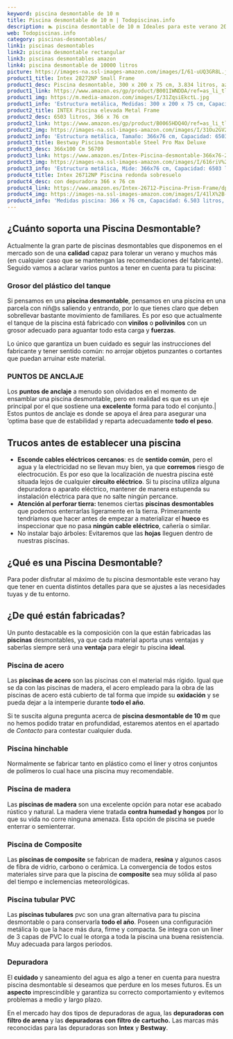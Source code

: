 ```yaml
---
keyword: piscina desmontable de 10 m
title: Piscina desmontable de 10 m | Todopiscinas.info
description: 🏊 piscina desmontable de 10 m Ideales para este verano 2021. Aquí puedes comprar piscina desmontable de 10 m y comparar con otras similares. No dejes escapar piscina desmontable de 10 m a un precio realmente tentador.
web: Todopiscinas.info
category: piscinas-desmontables/
link1: piscinas desmontables
link2: piscina desmontable rectangular
link3: piscinas desmontables amazon
link4: piscina desmontable de 10000 litros
picture: https://images-na.ssl-images-amazon.com/images/I/61-uUQ3GR8L.jpg
product1_title: Intex 28272NP Small Frame
product1_desc: Piscina desmontable, 300 x 200 x 75 cm, 3.834 litros, azul
product1_link: https://www.amazon.es/gp/product/B001IWNDDA/ref=as_li_tl?ie=UTF8&camp=3638&creative=24630&creativeASIN=B001IWNDDA&linkCode=as2&tag=todopiscinas0e-21&linkId=25b9d647487c889cb6ef56ed63f50ca1
product1_img: https://m.media-amazon.com/images/I/31ZqsiEkctL.jpg
product1_info: 'Estructura metálica, Medidas: 300 x 200 x 75 cm, Capacidad: 3.834 litros, Para 6 personas (+ 6 años), Fácil montaje, Forma rectangular'
product2_title: INTEX Piscina elevada Metal Frame
product2_desc: 6503 litros, 366 x 76 cm
product2_link: https://www.amazon.es/gp/product/B0065HDQ4O/ref=as_li_tl?ie=UTF8&camp=3638&creative=24630&creativeASIN=B0065HDQ4O&linkCode=as2&tag=todopiscinas0e-21&linkId=ed2430e3ba564d3527ee103df33ed7b3
product2_img: https://images-na.ssl-images-amazon.com/images/I/31Ou2GV2SAL.jpg
product2_info: 'Estructura metálica, Tamaño: 366x76 cm, Capacidad: 6503 litros, Forma circular, De 4 a 7 personas (+6 años)'
product3_title: Bestway Piscina Desmontable Steel Pro Max Deluxe
product3_desc: 366x100 Cm 56709
product3_link: https://www.amazon.es/Intex-Piscina-desmontable-366x76-28210NP/dp/B0065HDQ4O?__mk_es_ES=%C3%85M%C3%85%C5%BD%C3%95%C3%91&crid=25UQGV9HG2INI&dchild=1&keywords=piscinas+desmontables&qid=1615854176&sprefix=piscinas+dem%2Caps%2C201&sr=8-5&linkCode=ll1&tag=todopiscinas0e-21&linkId=34f200977c6cbaab1f3f4d9ac0e64755&language=es_ES&ref_=as_li_ss_tl
product3_img: https://images-na.ssl-images-amazon.com/images/I/616riV%2BiY3L.jpg
product3_info: 'Estructura metálica, Mide: 366x76 cm, Capacidad: 6503 litros, De 4 a 7 personas mayores de 6 años, Forma circular, Tecnología Super-Tough'
product4_title: Intex 26712NP Piscina redonda sobresuelo
product4_desc: con depuradora 366 x 76 cm
product4_link: https://www.amazon.es/Intex-26712-Piscina-Prism-Frame/dp/B07FB823GL?__mk_es_ES=%C3%85M%C3%85%C5%BD%C3%95%C3%91&dchild=1&keywords=piscinas+desmontables+con+depuradora&qid=1615936418&sr=8-5&linkCode=ll1&tag=todopiscinas0e-21&linkId=d98699de7830cd471766fa1daa36de34&language=es_ES&ref_=as_li_ss_tl
product4_img: https://images-na.ssl-images-amazon.com/images/I/41lX%2B-YpibL.jpg
product4_info: 'Medidas piscina: 366 x 76 cm, Capacidad: 6.503 litros, Incluye depuradora de cartucha A, Lona resistente triple capa'
---
```




## ¿Cuánto soporta una Piscina Desmontable?

Actualmente la gran parte de piscinas desmontables que disponemos en el mercado son de una **calidad** capaz para tolerar un verano y muchos más (en cualquier caso que se mantengan las recomendaciones del fabricante). Seguido vamos a aclarar varios puntos a tener en cuenta para tu piscina:


### Grosor del plástico del tanque

Si pensamos en una **piscina desmontable**, pensamos en una piscina en una parcela con niñ@s saliendo y entrando, por lo que tienes claro que deben sobrellevar bastante movimiento de familiares. Es por eso que actualmente el tanque de la piscina está fabricado con **vinilos** o **polivinilos** con un grosor adecuado para aguantar todo esta carga y **fuerzas**.

Lo único que garantiza un	 buen cuidado es seguir las instrucciones del fabricante y tener sentido común: no arrojar objetos punzantes o cortantes que puedan arruinar este material.


### PUNTOS DE ANCLAJE

Los **puntos de anclaje** a menudo son olvidados en el momento de ensamblar una piscina desmontable, pero en realidad es que es un eje principal por el que sostiene una **excelente** forma para todo el conjunto.| Estos puntos de anclaje es donde se apoya el área para asegurar una ’optima base que de estabilidad y reparta adecuadamente **todo el peso**.


## Trucos antes de establecer una piscina



*   **Esconde cables eléctricos cercanos**: es de **sentido común**, pero el agua y la electricidad no se llevan muy bien, ya que **corremos** riesgo de electrocución. Es por eso que la localización de nuestra piscina esté situada lejos de cualquier **circuito eléctrico**. Si tu piscina utiliza alguna depuradora o aparato eléctrico, mantener de manera estupenda su instalación eléctrica para que no salte ningún percance.
*   **Atención al perforar tierra:** tenemos ciertas **piscinas desmontables** que podemos enterrarlas ligeramente en la tierra. Primeramente tendríamos que hacer antes de empezar a materializar el **hueco** es inspeccionar que no pasa **ningún cable eléctrico**, cañería o similar.
*   No instalar bajo árboles: Evitaremos que las **hojas** lleguen dentro de nuestras piscinas.

<brand-panel :title=product1_title :desc=product1_desc :img=product1_img :link=product1_link></brand-panel>
## ¿Qué es una Piscina Desmontable?



Para poder disfrutar al máximo de tu piscina desmontable este verano  hay que tener en cuenta distintos detalles para que se ajustes a las necesidades tuyas y de tu entorno.

<external-banner></external-banner>



## ¿De qué  están fabricadas?

Un punto destacable es la composición con la que están fabricadas las **piscinas** desmontables, ya que cada material aporta unas ventajas y saberlas siempre será una **ventaja** para elegir tu piscina **ideal**.


### Piscina de acero

Las **piscinas de acero** son las piscinas con el material más rígido. Igual que se da con las piscinas de madera, el acero empleado para la obra de las piscinas de acero está cubierto de tal forma que impide su **oxidación** y se pueda dejar a la intemperie durante **todo el año**.

Si te suscita alguna pregunta acerca de **piscina desmontable de 10 m** que no hemos podido tratar en profundidad, estaremos atentos en el apartado de _Contacto_ para contestar cualquier duda.


### Piscina hinchable

 Normalmente se fabricar tanto en plástico como el liner y otros conjuntos de polímeros lo cual hace una piscina muy recomendable.


### Piscina de madera

Las **piscinas de madera** son una excelente opción para notar ese acabado rústico y natural. La madera viene tratada **contra humedad y hongos** por lo que su vida no corre ninguna amenaza. Esta opción de piscina se puede enterrar o semienterrar.


### Piscina de Composite

Las **piscinas de composite** se fabrican de madera, **resina** y algunos casos de fibra de vidrio, carbono o cerámica. La convergencia de todos estos materiales sirve para que la piscina de **composite** sea muy sólida al paso del tiempo e inclemencias meteorológicas.


### Piscina tubular PVC

Las **piscinas tubulares** pvc son una gran alternativa para tu piscina desmontable o para conservarla **todo el año**. Poseen una configuración metálica lo que la hace más dura, firme y compacta. Se integra con un liner de 3 capas de PVC lo cual le otorga a toda la piscina una buena resistencia. Muy adecuada para largos periodos.


### Depuradora

El **cuidado** y saneamiento del agua es algo a tener en cuenta para nuestra piscina desmontable si deseamos que perdure en los meses futuros. Es un **aspecto** imprescindible y garantiza su correcto comportamiento y evitemos problemas a medio y largo plazo.

En el mercado hay dos tipos de depuradoras de agua, las **depuradoras con filtro de arena** y  las **depuradoras** **con filtro de cartucho.** Las marcas más reconocidas para las depuradoras son **Intex** y **Bestway**.

<stats-list :link1=link1 :link2=link2 :link3=link3 :link4=link4 :category=category></stats-list>